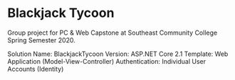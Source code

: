# Blackjack Tycoon
Group project for PC &amp; Web Capstone at Southeast Community College Spring Semester 2020.

Solution Name:      BlackjackTycoon
Version:            ASP.NET Core 2.1
Template:           Web Application (Model-View-Controller)
Authentication:     Individual User Accounts (Identity)
